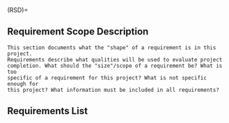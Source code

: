 <!-- prettier-ignore-start -->
(RSD)=
## Requirement Scope Description
<!-- prettier-ignore-end -->

```{note}
This section documents what the "shape" of a requirement is in this project.
Requirements describe what qualities will be used to evaluate project
completion. What should the "size"/scope of a requirement be? What is too
specific of a requirement for this project? What is not specific enough for
this project? What information must be included in all requirements?
```

## Requirements List

```{include} ./requirements_table.md

```

